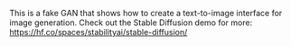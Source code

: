 This is a fake GAN that shows how to create a text-to-image interface for image generation. Check out the Stable Diffusion demo for more: https://hf.co/spaces/stabilityai/stable-diffusion/
